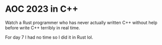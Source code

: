 # AOC 2023 in C++

Watch a Rust programmer who has never actually written C++ without help before write C++ terribly in real time.

For day 7 I had no time so I did it in Rust lol.
